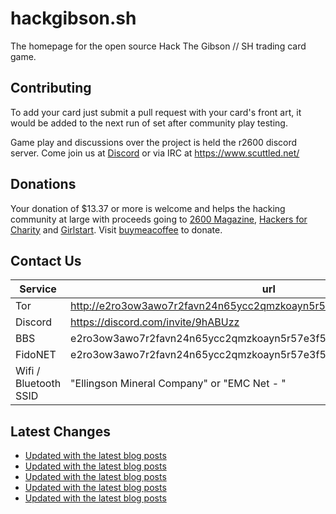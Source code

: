 # hackgibson.sh
The homepage for the open source Hack The Gibson // SH trading card game.


## Contributing

To add your card just submit a pull request with your card's front art, it would be added to the next run of set after community play testing.

Game play and discussions over the project is held the r2600 discord server. Come join us at [Discord](https://discord.com/invite/9hABUzz) or via IRC at https://www.scuttled.net/


## Donations

Your donation of $13.37 or more is welcome and helps the hacking community at large with proceeds going to [2600 Magazine](https://2600.com/), [Hackers for Charity](https://hackersforcharity.org) and [Girlstart](https://girlstart.org).  Visit [buymeacoffee](https://www.buymeacoffee.com/hackgibson.sh) to donate.


## Contact Us

Service | url
-|-
Tor | http://e2ro3ow3awo7r2favn24n65ycc2qmzkoayn5r57e3f56nvjwdcgg32ad.onion
Discord | https://discord.com/invite/9hABUzz
BBS | e2ro3ow3awo7r2favn24n65ycc2qmzkoayn5r57e3f56nvjwdcgg32ad.onion:23
FidoNET | e2ro3ow3awo7r2favn24n65ycc2qmzkoayn5r57e3f56nvjwdcgg32ad.onion:24554
Wifi / Bluetooth SSID | "Ellingson Mineral Company" or "EMC Net - <fidonet address>"

## Latest Changes
<!-- BLOG-POST-LIST:START -->
- [Updated with the latest blog posts](https://github.com/DFW2600/hackgibson.sh/commit/2d2b48a4e2d0846350b70a516f6afc44d9159b29)
- [Updated with the latest blog posts](https://github.com/DFW2600/hackgibson.sh/commit/ddfb8cc90fd16b315274cc83062dba7e116c64b4)
- [Updated with the latest blog posts](https://github.com/DFW2600/hackgibson.sh/commit/c5504b6c398d5a3f3f3b65008f09357cf9bb4cc3)
- [Updated with the latest blog posts](https://github.com/DFW2600/hackgibson.sh/commit/37c29a50594bdee21125cff65902f4025d186719)
- [Updated with the latest blog posts](https://github.com/DFW2600/hackgibson.sh/commit/db4cb5903dd25d46f2595abf12ecea6b34942952)
<!-- BLOG-POST-LIST:END -->
